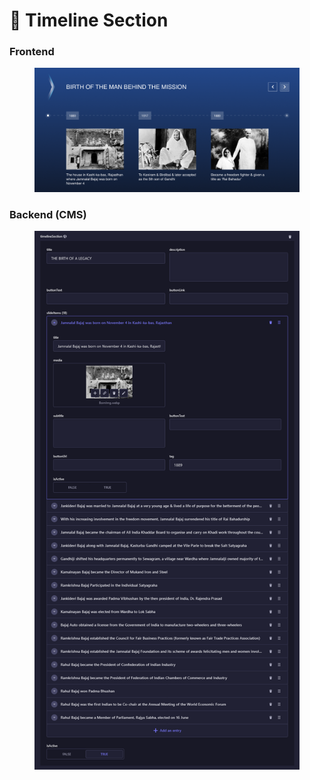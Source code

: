 # 📎 Timeline Section

### **Frontend**

<figure><img src="../../../.gitbook/assets/our-legacy-timeline-section.png" alt=""><figcaption></figcaption></figure>

### Backend (CMS)

<figure><img src="../../../.gitbook/assets/our-legacy-timeline-section-cms.png" alt=""><figcaption></figcaption></figure>
